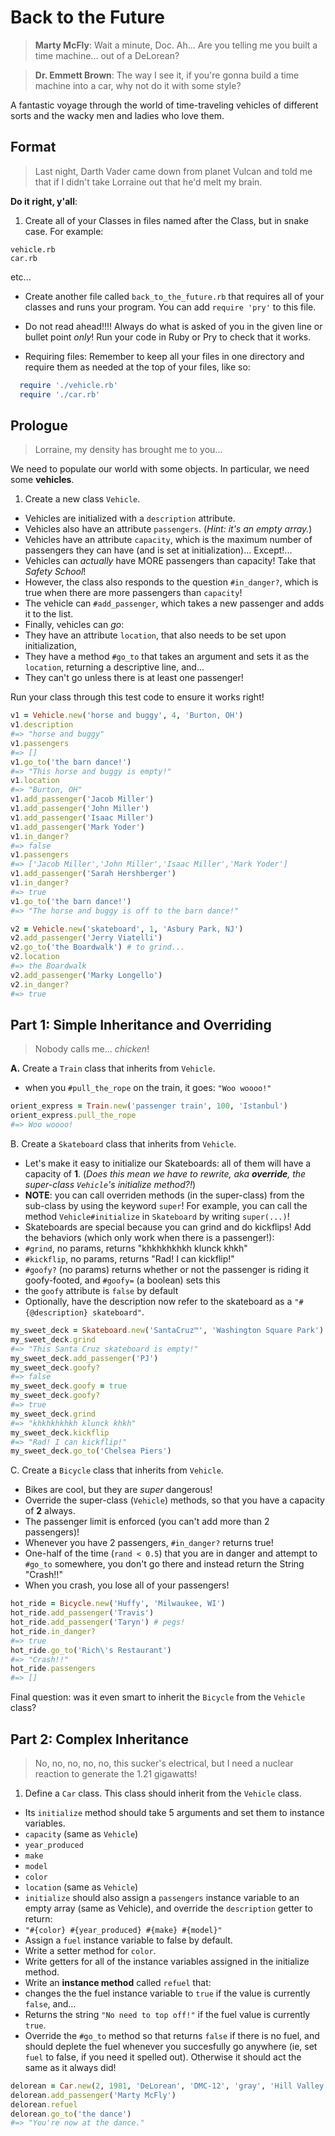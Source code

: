# Back to the Future

> **Marty McFly**: Wait a minute, Doc. Ah... Are you telling me you built a time machine... out of a DeLorean?

> **Dr. Emmett Brown**: The way I see it, if you're gonna build a time machine into a car, why not do it with some style?

A fantastic voyage through the world of time-traveling vehicles of different sorts and the wacky men and ladies who love them.

## Format

> Last night, Darth Vader came down from planet Vulcan and told me that if I didn't take Lorraine out that he'd melt my brain.

**Do it right, y'all**:

1. Create all of your Classes in files named after the Class, but in snake case. For example:
```
vehicle.rb
car.rb
```
etc...

- Create another file called `back_to_the_future.rb` that requires all of your classes and runs your program. You can add `require 'pry'` to this file.

- Do not read ahead!!!! Always do what is asked of you in the given line or bullet point *only*! Run your code in Ruby or Pry to check that it works.

- Requiring files: Remember to keep all your files in one directory and require them as needed at the top of your files, like so:
```ruby
  require './vehicle.rb'
  require './car.rb'
```

## Prologue

> Lorraine, my density has brought me to you...

We need to populate our world with some objects. In particular, we need some **vehicles**.

1. Create a new class `Vehicle`.
- Vehicles are initialized with a `description` attribute.
- Vehicles also have an attribute `passengers`. (*Hint: it's an empty array.*)
- Vehicles have an attribute `capacity`, which is the maximum number of passengers they can have (and is set at initialization)... Except!...
- Vehicles can *actually* have MORE passengers than capacity! Take that *Safety School*!
- However, the class also responds to the question `#in_danger?`, which is true when there are more passengers than `capacity`!
- The vehicle can `#add_passenger`, which takes a new passenger and adds it to the list.
- Finally, vehicles can *go*:
- They have an attribute `location`, that also needs to be set upon initialization,
- They have a method `#go_to` that takes an argument and sets it as the `location`, returning a descriptive line, and...
- They can't go unless there is at least one passenger!

Run your class through this test code to ensure it works right!

```ruby
v1 = Vehicle.new('horse and buggy', 4, 'Burton, OH')
v1.description
#=> "horse and buggy"
v1.passengers
#=> []
v1.go_to('the barn dance!')
#=> "This horse and buggy is empty!"
v1.location
#=> "Burton, OH"
v1.add_passenger('Jacob Miller')
v1.add_passenger('John Miller')
v1.add_passenger('Isaac Miller')
v1.add_passenger('Mark Yoder')
v1.in_danger?
#=> false
v1.passengers
#=> ['Jacob Miller','John Miller','Isaac Miller','Mark Yoder']
v1.add_passenger('Sarah Hershberger')
v1.in_danger?
#=> true
v1.go_to('the barn dance!')
#=> "The horse and buggy is off to the barn dance!"

v2 = Vehicle.new('skateboard', 1, 'Asbury Park, NJ')
v2.add_passenger('Jerry Viatelli')
v2.go_to('the Boardwalk') # to grind...
v2.location
#=> the Boardwalk
v2.add_passenger('Marky Longello')
v2.in_danger?
#=> true
```

## Part 1: Simple Inheritance and Overriding
> Nobody calls me... *chicken*!

**A.** Create a `Train` class that inherits from `Vehicle`.
- when you `#pull_the_rope` on the train, it goes: `"Woo woooo!"`
```ruby
orient_express = Train.new('passenger train', 100, 'Istanbul')
orient_express.pull_the_rope
#=> Woo woooo!
```
B. Create a `Skateboard` class that inherits from `Vehicle`.
- Let's make it easy to initialize our Skateboards: all of them will have a capacity of **1**. (*Does this mean we have to rewrite, aka __override__, the super-class `Vehicle`'s initialize method?!*)
- **NOTE**: you can call overriden methods (in the super-class) from the sub-class by using the keyword `super`! For example, you can call the method `Vehicle#initialize` in `Skateboard` by writing `super(...)`!
- Skateboards are special because you can grind and do kickflips! Add the behaviors (which only work when there is a passenger!):
- `#grind`, no params, returns "khkhkhkhkh klunck khkh"
- `#kickflip`, no params, returns "Rad! I can kickflip!"
- `#goofy?` (no params) returns whether or not the passenger is riding it goofy-footed, and `#goofy=` (a boolean) sets this
- the `goofy` attribute is `false` by default
- Optionally, have the description now refer to the skateboard as a `"#{@description} skateboard"`.
```ruby
my_sweet_deck = Skateboard.new('SantaCruz™', 'Washington Square Park')
my_sweet_deck.grind
#=> "This Santa Cruz skateboard is empty!"
my_sweet_deck.add_passenger('PJ')
my_sweet_deck.goofy?
#=> false
my_sweet_deck.goofy = true
my_sweet_deck.goofy?
#=> true
my_sweet_deck.grind
#=> "khkhkhkhkh klunck khkh"
my_sweet_deck.kickflip
#=> "Rad! I can kickflip!"
my_sweet_deck.go_to('Chelsea Piers')
```
C. Create a `Bicycle` class that inherits from `Vehicle`.
- Bikes are cool, but they are *super* dangerous!
- Override the super-class (`Vehicle`) methods, so that you have a capacity of **2** always.
- The passenger limit is enforced (you can't add more than 2 passengers)!
- Whenever you have 2 passengers, `#in_danger?` returns true!
- One-half of the time (`rand < 0.5`) that you are in danger and attempt to `#go_to` somewhere, you don't go there and instead return the String "Crash!!"
- When you crash, you lose all of your passengers!
```ruby
hot_ride = Bicycle.new('Huffy', 'Milwaukee, WI')
hot_ride.add_passenger('Travis')
hot_ride.add_passenger('Taryn') # pegs!
hot_ride.in_danger?
#=> true
hot_ride.go_to('Rich\'s Restaurant')
#=> "Crash!!"
hot_ride.passengers
#=> []
```

Final question: was it even smart to inherit the `Bicycle` from the `Vehicle` class?

## Part 2: Complex Inheritance
> No, no, no, no, no, this sucker's electrical, but I need a nuclear reaction to generate the 1.21 gigawatts!

1. Define a `Car` class. This class should inherit from the `Vehicle` class.
- Its `initialize` method should take 5 arguments and set them to instance variables.
- `capacity` (same as `Vehicle`)
- `year_produced`
- `make`
- `model`
- `color`
- `location` (same as `Vehicle`)
- `initialize` should also assign a `passengers` instance variable to an empty array  (same as Vehicle), and override the `description` getter to return:
- `"#{color} #{year_produced} #{make} #{model}"`
- Assign a `fuel` instance variable to false by default.
- Write a setter method for `color`.
- Write getters for all of the instance variables assigned in the initialize method.
- Write an **instance method** called `refuel` that:
- changes the the fuel instance variable to `true` if the value is currently `false`, and...
- Returns the string `"No need to top off!"` if the fuel value is currently `true`.
- Override the `#go_to` method so that returns `false` if there is no fuel, and should deplete the fuel whenever you succesfully go anywhere (ie, set `fuel` to false, if you need it spelled out). Otherwise it should act the same as it always did!

```ruby
delorean = Car.new(2, 1981, 'DeLorean', 'DMC-12', 'gray', 'Hill Valley')
delorean.add_passenger('Marty McFly')
delorean.refuel
delorean.go_to('the dance')
#=> "You're now at the dance."
```